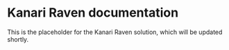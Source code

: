 # Kanari Raven documentation
This is the placeholder for the Kanari Raven solution, which will be updated shortly.
